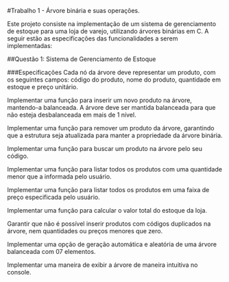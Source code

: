 #Trabalho 1 - Árvore binária e suas operações.

Este projeto consiste na implementação de um sistema de gerenciamento de estoque para uma loja de varejo, utilizando árvores binárias em C. A seguir estão as especificações das funcionalidades a serem implementadas:

##Questão 1: Sistema de Gerenciamento de Estoque

###Especificações
Cada nó da árvore deve representar um produto, com os seguintes campos: código do produto, nome do produto, quantidade em estoque e preço unitário.

Implementar uma função para inserir um novo produto na árvore, mantendo-a balanceada. A árvore deve ser mantida balanceada para que não esteja desbalanceada em mais de 1 nível.

Implementar uma função para remover um produto da árvore, garantindo que a estrutura seja atualizada para manter a propriedade da árvore binária.

Implementar uma função para buscar um produto na árvore pelo seu código.

Implementar uma função para listar todos os produtos com uma quantidade menor que a informada pelo usuário.

Implementar uma função para listar todos os produtos em uma faixa de preço especificada pelo usuário.

Implementar uma função para calcular o valor total do estoque da loja.

Garantir que não é possível inserir produtos com códigos duplicados na árvore, nem quantidades ou preços menores que zero.

Implementar uma opção de geração automática e aleatória de uma árvore balanceada com 07 elementos.

Implementar uma maneira de exibir a árvore de maneira intuitiva no console.
